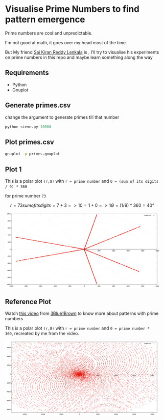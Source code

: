 # Visualise Prime Numbers to find pattern emergence

Prime numbers are cool and unpredictable.

I'm not good at math, it goes over my head most of the time.

But My friend [Sai Kiran Reddy Lenkala](https://github.com/100193kiran) is , I'll try to visualise his experiments on prime numbers in this repo and maybe learn something along the way

## Requirements

- Python
- Gnuplot

## Generate primes.csv

change the argument to generate primes till that number

```python
python sieve.py 10000
```

## Plot primes.csv

```bash
gnuplot -p primes.gnuplot
```

## Plot 1

This is a polar plot `(r,Θ)` with `r = prime number` and `Θ = (sum of its digits / 9) * 360`

for prime number `73`

```math
r = 73

sum of its digits = 7 + 3 => 10 = 1 + 0 => 1

Θ = (1 / 9) * 360 = 40°
```

![Polar Plot](output/plot.svg)

## Reference Plot

Watch [this video](https://youtu.be/EK32jo7i5LQ) from [3Blue1Brown](https://www.youtube.com/channel/UCYO_jab_esuFRV4b17AJtAw) to know more about patterns with prime numbers

This is a polar plot `(r,Θ)` with `r = prime number` and `Θ = prime number * 360`, recreated by me from the video.

![Spiral Polar Plot](output/plot-prime-prime.svg)
